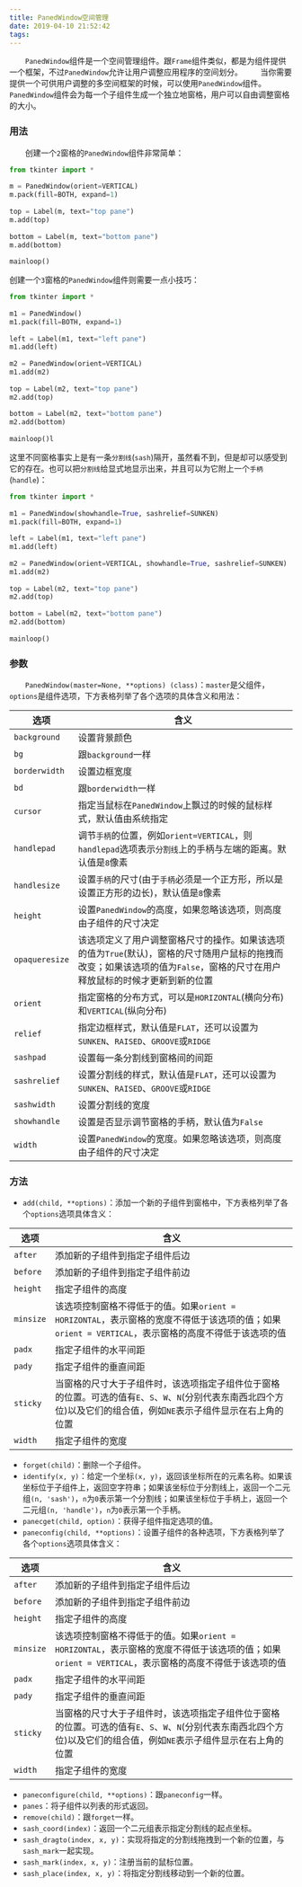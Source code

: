 ```yaml
---
title: PanedWindow空间管理
date: 2019-04-10 21:52:42
tags:
---
```

&emsp;&emsp;`PanedWindow`组件是一个空间管理组件。跟`Frame`组件类似，都是为组件提供一个框架，不过`PanedWindow`允许让用户调整应用程序的空间划分。
&emsp;&emsp;当你需要提供一个可供用户调整的多空间框架的时候，可以使用`PanedWindow`组件。`PanedWindow`组件会为每一个子组件生成一个独立地窗格，用户可以自由调整窗格的大小。
<!--more-->

### 用法

&emsp;&emsp;创建一个`2`窗格的`PanedWindow`组件非常简单：

``` python
from tkinter import *
​
m = PanedWindow(orient=VERTICAL)
m.pack(fill=BOTH, expand=1)
​
top = Label(m, text="top pane")
m.add(top)
​
bottom = Label(m, text="bottom pane")
m.add(bottom)
​
mainloop()
```

创建一个`3`窗格的`PanedWindow`组件则需要一点小技巧：

``` python
from tkinter import *
​
m1 = PanedWindow()
m1.pack(fill=BOTH, expand=1)
​
left = Label(m1, text="left pane")
m1.add(left)
​
m2 = PanedWindow(orient=VERTICAL)
m1.add(m2)
​
top = Label(m2, text="top pane")
m2.add(top)
​
bottom = Label(m2, text="bottom pane")
m2.add(bottom)
​
mainloop()l
```

这里不同窗格事实上是有一条`分割线`(`sash`)隔开，虽然看不到，但是却可以感受到它的存在。也可以把`分割线`给显式地显示出来，并且可以为它附上一个`手柄`(`handle`)：

``` python
from tkinter import *
​
m1 = PanedWindow(showhandle=True, sashrelief=SUNKEN)
m1.pack(fill=BOTH, expand=1)
​
left = Label(m1, text="left pane")
m1.add(left)
​
m2 = PanedWindow(orient=VERTICAL, showhandle=True, sashrelief=SUNKEN)
m1.add(m2)
​
top = Label(m2, text="top pane")
m2.add(top)
​
bottom = Label(m2, text="bottom pane")
m2.add(bottom)
​
mainloop()
```

### 参数

&emsp;&emsp;`PanedWindow(master=None, **options) (class)`：`master`是父组件，`options`是组件选项，下方表格列举了各个选项的具体含义和用法：

选项           | 含义
---------------|-----
`background`   | 设置背景颜色
`bg`           | 跟`background`一样
`borderwidth`  | 设置边框宽度
`bd`           | 跟`borderwidth`一样
`cursor`       | 指定当鼠标在`PanedWindow`上飘过的时候的鼠标样式，默认值由系统指定
`handlepad`    | 调节`手柄`的位置，例如`orient=VERTICAL`，则`handlepad`选项表示`分割线`上的手柄与左端的距离。默认值是`8`像素
`handlesize`   | 设置`手柄`的尺寸(由于`手柄`必须是一个正方形，所以是设置正方形的边长)，默认值是`8`像素
`height`       | 设置`PanedWindow`的高度，如果忽略该选项，则高度由子组件的尺寸决定
`opaqueresize` | 该选项定义了用户调整窗格尺寸的操作。如果该选项的值为`True`(默认)，窗格的尺寸随用户鼠标的拖拽而改变；如果该选项的值为`False`，窗格的尺寸在用户释放鼠标的时候才更新到新的位置
`orient`       | 指定窗格的分布方式，可以是`HORIZONTAL`(横向分布)和`VERTICAL`(纵向分布)
`relief`       | 指定边框样式，默认值是`FLAT`，还可以设置为`SUNKEN`、`RAISED`、`GROOVE`或`RIDGE`
`sashpad`      | 设置每一条分割线到窗格间的间距
`sashrelief`   | 设置分割线的样式，默认值是`FLAT`，还可以设置为`SUNKEN`、`RAISED`、`GROOVE`或`RIDGE`
`sashwidth`    | 设置分割线的宽度
`showhandle`   | 设置是否显示调节窗格的手柄，默认值为`False`
`width`        | 设置`PanedWindow`的宽度。如果忽略该选项，则高度由子组件的尺寸决定

### 方法

- `add(child, **options)`：添加一个新的子组件到窗格中，下方表格列举了各个`options`选项具体含义：

选项      | 含义
----------|-----
`after`   | 添加新的子组件到指定子组件后边
`before`  | 添加新的子组件到指定子组件前边
`height`  | 指定子组件的高度
`minsize` | 该选项控制窗格不得低于的值。如果`orient = HORIZONTAL`，表示窗格的宽度不得低于该选项的值；如果`orient = VERTICAL`，表示窗格的高度不得低于该选项的值
`padx`    | 指定子组件的水平间距
`pady`    | 指定子组件的垂直间距
`sticky`  | 当窗格的尺寸大于子组件时，该选项指定子组件位于窗格的位置。可选的值有`E`、`S`、`W`、`N`(分别代表东南西北四个方位)以及它们的组合值，例如`NE`表示子组件显示在右上角的位置
`width`   | 指定子组件的宽度

- `forget(child)`：删除一个子组件。
- `identify(x, y)`：给定一个坐标`(x, y)`，返回该坐标所在的元素名称。如果该坐标位于子组件上，返回空字符串；如果该坐标位于分割线上，返回一个二元组`(n, 'sash')`，`n`为`0`表示第一个分割线；如果该坐标位于手柄上，返回一个二元组`(n, 'handle')`，`n`为`0`表示第一个手柄。
- `panecget(child, option)`：获得子组件指定选项的值。
- `paneconfig(child, **options)`：设置子组件的各种选项，下方表格列举了各个`options`选项具体含义：

选项      | 含义
----------|-----
`after`   | 添加新的子组件到指定子组件后边
`before`  | 添加新的子组件到指定子组件前边
`height`  | 指定子组件的高度
`minsize` | 该选项控制窗格不得低于的值。如果`orient = HORIZONTAL`，表示窗格的宽度不得低于该选项的值；如果`orient = VERTICAL`，表示窗格的高度不得低于该选项的值
`padx`    | 指定子组件的水平间距
`pady`    | 指定子组件的垂直间距
`sticky`  | 当窗格的尺寸大于子组件时，该选项指定子组件位于窗格的位置。可选的值有`E`、`S`、`W`、`N`(分别代表东南西北四个方位)以及它们的组合值，例如`NE`表示子组件显示在右上角的位置
`width`   | 指定子组件的宽度

- `paneconfigure(child, **options)`：跟`paneconfig`一样。
- `panes`：将子组件以列表的形式返回。
- `remove(child)`：跟`forget`一样。
- `sash_coord(index)`：返回一个二元组表示指定分割线的起点坐标。
- `sash_dragto(index, x, y)`：实现将指定的分割线拖拽到一个新的位置，与`sash_mark`一起实现。
- `sash_mark(index, x, y)`：注册当前的鼠标位置。
- `sash_place(index, x, y)`：将指定分割线移动到一个新的位置。